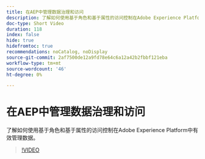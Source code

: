 ```yaml
---
title: 在AEP中管理数据治理和访问
description: 了解如何使用基于角色和基于属性的访问控制在Adobe Experience Platform中有效管理数据。
doc-type: Short Video
duration: 118
index: false
hide: true
hidefromtoc: true
recommendations: noCatalog, noDisplay
source-git-commit: 2af7500de12a9fd78e64c6a12a42b2fbbf121eba
workflow-type: tm+mt
source-wordcount: '46'
ht-degree: 0%

---
```



# 在AEP中管理数据治理和访问

了解如何使用基于角色和基于属性的访问控制在Adobe Experience Platform中有效管理数据。

<!-- 62_S601_3442532_118_managing-data-governance-and-access-in-aep -->
>[!VIDEO](https://video.tv.adobe.com/v/3458316/?learn=on&enablevpops=true)
